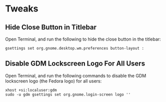 # Tweaks

## Hide Close Button in Titlebar

Open Terminal, and run the following to hide the close button in the titlebar:

```
gsettings set org.gnome.desktop.wm.preferences button-layout :
```

## Disable GDM Lockscreen Logo For All Users

Open Terminal, and run the following commands to disable the GDM lockscreen logo (the Fedora logo) for all users:

```
xhost +si:localuser:gdm
sudo -u gdm gsettings set org.gnome.login-screen logo ''
```
